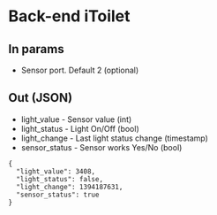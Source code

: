 # Back-end iToilet

## In params
- Sensor port. Default 2 (optional)

## Out (JSON)
- light_value - Sensor value (int)
- light_status - Light On/Off (bool)
- light_change - Last light status change (timestamp)
- sensor_status - Sensor works Yes/No (bool)


```
{
  "light_value": 3408,
  "light_status": false,
  "light_change": 1394187631,
  "sensor_status": true
}
```